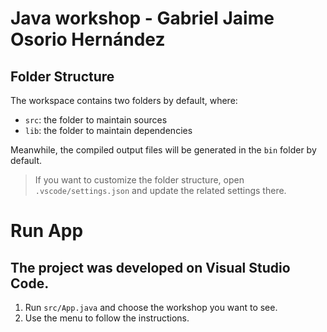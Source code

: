 # Java workshop - Gabriel Jaime Osorio Hernández

## Folder Structure

The workspace contains two folders by default, where:

- `src`: the folder to maintain sources
- `lib`: the folder to maintain dependencies

Meanwhile, the compiled output files will be generated in the `bin` folder by default.

> If you want to customize the folder structure, open `.vscode/settings.json` and update the related settings there.

# Run App

## The project was developed on Visual Studio Code.
1. Run `src/App.java` and choose the workshop you want to see.
2. Use the menu to follow the instructions.